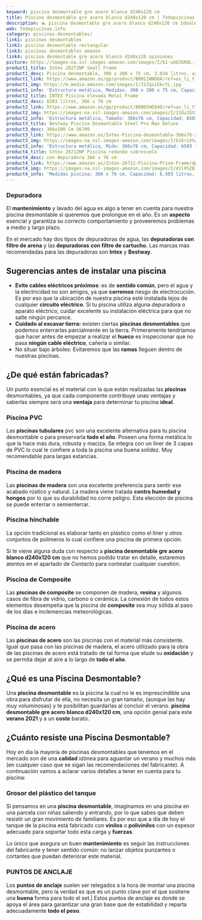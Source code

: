 ```yaml
---
keyword: piscina desmontable gre acero blanco d240x120 cm
title: Piscina desmontable gre acero blanco d240x120 cm | Todopiscinas.info
description: 🏊 piscina desmontable gre acero blanco d240x120 cm Ideales para este verano 2021. Aquí puedes comprar piscina desmontable gre acero blanco d240x120 cm y comparar con otras similares. No dejes escapar piscina desmontable gre acero blanco d240x120 cm a un precio realmente tentador.
web: Todopiscinas.info
category: piscinas-desmontables/
link1: piscinas desmontables
link2: piscina desmontable rectangular
link3: piscinas desmontables amazon
link4: piscina desmontable gre acero blanco d240x120 opiniones
picture: https://images-na.ssl-images-amazon.com/images/I/61-uUQ3GR8L.jpg
product1_title: Intex 28272NP Small Frame
product1_desc: Piscina desmontable, 300 x 200 x 75 cm, 3.834 litros, azul
product1_link: https://www.amazon.es/gp/product/B001IWNDDA/ref=as_li_tl?ie=UTF8&camp=3638&creative=24630&creativeASIN=B001IWNDDA&linkCode=as2&tag=todopiscinas0e-21&linkId=25b9d647487c889cb6ef56ed63f50ca1
product1_img: https://m.media-amazon.com/images/I/31ZqsiEkctL.jpg
product1_info: 'Estructura metálica, Medidas: 300 x 200 x 75 cm, Capacidad: 3.834 litros, Para 6 personas (+ 6 años), Fácil montaje, Forma rectangular'
product2_title: INTEX Piscina elevada Metal Frame
product2_desc: 6503 litros, 366 x 76 cm
product2_link: https://www.amazon.es/gp/product/B0065HDQ4O/ref=as_li_tl?ie=UTF8&camp=3638&creative=24630&creativeASIN=B0065HDQ4O&linkCode=as2&tag=todopiscinas0e-21&linkId=ed2430e3ba564d3527ee103df33ed7b3
product2_img: https://images-na.ssl-images-amazon.com/images/I/31Ou2GV2SAL.jpg
product2_info: 'Estructura metálica, Tamaño: 366x76 cm, Capacidad: 6503 litros, Forma circular, De 4 a 7 personas (+6 años)'
product3_title: Bestway Piscina Desmontable Steel Pro Max Deluxe
product3_desc: 366x100 Cm 56709
product3_link: https://www.amazon.es/Intex-Piscina-desmontable-366x76-28210NP/dp/B0065HDQ4O?__mk_es_ES=%C3%85M%C3%85%C5%BD%C3%95%C3%91&crid=25UQGV9HG2INI&dchild=1&keywords=piscinas+desmontables&qid=1615854176&sprefix=piscinas+dem%2Caps%2C201&sr=8-5&linkCode=ll1&tag=todopiscinas0e-21&linkId=34f200977c6cbaab1f3f4d9ac0e64755&language=es_ES&ref_=as_li_ss_tl
product3_img: https://images-na.ssl-images-amazon.com/images/I/616riV%2BiY3L.jpg
product3_info: 'Estructura metálica, Mide: 366x76 cm, Capacidad: 6503 litros, De 4 a 7 personas mayores de 6 años, Forma circular, Tecnología Super-Tough'
product4_title: Intex 26712NP Piscina redonda sobresuelo
product4_desc: con depuradora 366 x 76 cm
product4_link: https://www.amazon.es/Intex-26712-Piscina-Prism-Frame/dp/B07FB823GL?__mk_es_ES=%C3%85M%C3%85%C5%BD%C3%95%C3%91&dchild=1&keywords=piscinas+desmontables+con+depuradora&qid=1615936418&sr=8-5&linkCode=ll1&tag=todopiscinas0e-21&linkId=d98699de7830cd471766fa1daa36de34&language=es_ES&ref_=as_li_ss_tl
product4_img: https://images-na.ssl-images-amazon.com/images/I/41lX%2B-YpibL.jpg
product4_info: 'Medidas piscina: 366 x 76 cm, Capacidad: 6.503 litros, Incluye depuradora de cartucha A, Lona resistente triple capa'
---
```



<brand-panel :title=product1_title :desc=product1_desc :img=product1_img :link=product1_link></brand-panel>


### Depuradora

El **mantenimiento** y lavado del agua es algo a tener en cuenta para nuestra piscina desmontable si queremos que prolongue en el año. Es un **aspecto** esencial y garantiza su correcto comportamiento y proveeremos problemas a medio y largo plazo.

En el mercado hay dos tipos de depuradoras de agua, las **depuradoras con filtro de arena** y  las **depuradoras** **con filtro de cartucho.** Las marcas más recomendadas para las depuradoras son **Intex** y **Bestway**.

<stats-list :link1=link1 :link2=link2 :link3=link3 :link4=link4 :category=category></stats-list>

<external-banner></external-banner>



## Sugerencias antes de instalar una piscina



*   **Evite cables eléctricos próximos**: es de **sentido común**, pero el agua y la electricidad no son amigos, ya que **corremos** riesgo de electrocución. Es por eso que la ubicación de nuestra piscina esté instalada lejos de cualquier **circuito eléctrico**. Si tu piscina utiliza alguna depuradora o aparato eléctrico, cuidar excelente su instalación eléctrica para que no salte ningún percance.
*   **Cuidado al excavar tierra:** existen ciertas **piscinas desmontables** que podemos enterrarlas parcialmente en la tierra. Primeramente tendríamos que hacer antes de empezar a realizar el **hueco** es inspeccionar que no pasa **ningún cable eléctrico**, cañería o similar.
*   No situar bajo árboles: Evitaremos que las **ramas** lleguen dentro de nuestras piscinas.


## ¿De qué  están fabricadas?

Un punto esencial es el material con la que están realizadas las **piscinas** desmontables, ya que cada componente contribuye unas ventajas y saberlas siempre será una **ventaja** para determinar tu piscina **ideal**.


### Piscina  PVC

Las **piscinas tubulares** pvc son una excelente alternativa para tu piscina desmontable o para preservarla **todo el año**. Poseen una forma metálica lo que la hace más dura, robusta y maciza. Se integra con un liner de 3 capas de PVC lo cual le confiere a toda la piscina una buena solidez. Muy recomendable para largas estancias.


### Piscina de madera

Las **piscinas de madera** son una excelente preferencia para sentir ese acabado rústico y natural. La madera viene tratada **contra humedad y hongos** por lo que su durabilidad no corre peligro. Esta elección de piscina se puede enterrar o semienterrar.


### Piscina hinchable

 La opción tradicional es elaborar tanto en plástico como el liner y otros conjuntos de polímeros lo cual confiere una piscina de primera opción.

Si te viene alguna duda con respecto a **piscina desmontable gre acero blanco d240x120 cm** que no hemos podido tratar en detalle, estaremos atentos en el apartado de _Contacto_ para contestar cualquier cuestión.


### Piscina de Composite

Las **piscinas de composite** se componen de madera, **resina** y algunos casos de fibra de vidrio, carbono o cerámica. La conexión de todos estos elementos desempeña que la piscina de **composite** sea muy sólida al paso de los días e inclemencias meteorológicas.


### Piscina de acero

Las **piscinas de acero** son las piscinas con el material más consistente. Igual que pasa con las piscinas de madera, el acero utilizado para la obra de las piscinas de acero está tratado de tal forma que elude su **oxidación** y se permita dejar al aire a lo largo de **todo el año**.
## ¿Qué es una Piscina Desmontable?

Una **piscina desmontable** es la piscina la cual no le es imprescindible una obra para disfrutar de ella, no necesita un gran tamaño, (aunque las hay muy voluminosas) y te posibilitan guardarlas al concluir el verano.  **piscina desmontable gre acero blanco d240x120 cm**, una opción genial para este **verano 2021** y a un **coste** barato.


## ¿Cuánto resiste una Piscina Desmontable?

Hoy en dia la mayoría de piscinas desmontables que tenemos en el mercado son de una **calidad** idónea para aguantar un verano y muchos más (en cualquier caso que se sigan las recomendaciones del fabricante). A continuación vamos a aclarar varios detalles a tener en cuenta para tu piscina:


### Grosor del plástico del tanque

Si pensamos en una **piscina desmontable**, imaginamos en una piscina en una parcela con niñas saliendo y entrando, por lo que sabes que deben resistir un gran movimiento de familiares. Es por eso que a día de hoy el tanque de la piscina está fabricado con **vinilos** o **polivinilos** con un espesor adecuado para soportar todo esta carga y **fuerzas**.

Lo único que asegura un	 buen **mantenimiento** es seguir las instrucciones del fabricante y tener sentido común: no lanzar objetos punzantes o cortantes que puedan deteriorar este material.


### PUNTOS DE ANCLAJE

Los **puntos de anclaje** suelen ser relegados a la hora de montar una piscina desmontable, pero la verdad es que es un punto clave por el que sostiene una **buena** forma para todo el set.| Estos puntos de anclaje es donde se apoya el área para garantizar una gran base que de estabilidad y reparta adecuadamente **todo el peso**.